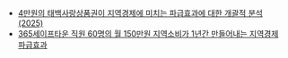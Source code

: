 * [4만원의 태백사랑상품권이 지역경제에 미치는 파급효과에 대한 개괄적 분석(2025)](20251006_economic_impact_of_40000_taebaek_gift_certificate.md)
* [365세이프타운 직원 60명의 월 150만원 지역소비가 1년간 만들어내는 지역경제 파급효과](20251006_annual_economic_impact_of_safetown_employee_local_spending.md)
